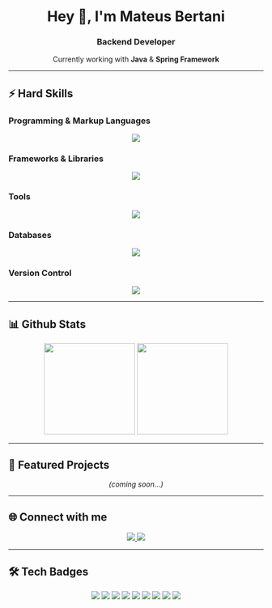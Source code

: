 <h1 align="center">Hey 👋, I'm Mateus Bertani</h1>
<h3 align="center">Backend Developer</h3>

<p align="center">
  Currently working with <strong>Java</strong> & <strong>Spring Framework</strong><br>
</p>

---

## ⚡ Hard Skills

### Programming & Markup Languages  
<p align="center">
  <img src="https://skillicons.dev/icons?i=java,cs,nodejs,js,ts,html,css" />
</p>

### Frameworks & Libraries  
<p align="center">
  <img src="https://skillicons.dev/icons?i=spring,dotnet,react,expo,docker" />
</p>

### Tools  
<p align="center">
  <img src="https://skillicons.dev/icons?i=swagger,postman,figma,trello" />
</p>

### Databases  
<p align="center">
  <img src="https://skillicons.dev/icons?i=mongodb,postgres,mysql" />
</p>

### Version Control  
<p align="center">
  <img src="https://skillicons.dev/icons?i=git,github,gitlab" />
</p>

---

## 📊 Github Stats  

<p align="center">
  <img height="180em" src="https://github-readme-stats.vercel.app/api?username=bertanj&show_icons=true&theme=radical&include_all_commits=true&count_private=true"/>
  <img height="180em" src="https://github-readme-stats.vercel.app/api/top-langs/?username=bertanj&layout=compact&langs_count=7&theme=radical"/>
</p>

---

## 🚀 Featured Projects  
<p align="center"><i>(coming soon...)</i></p>

---

## 🌐 Connect with me  

<p align="center">
  <a href="https://www.linkedin.com/in/mateusbertani" target="_blank">
    <img src="https://img.shields.io/badge/LinkedIn-0A66C2?style=for-the-badge&logo=linkedin&logoColor=white"/>
  </a>
  <a href="https://github.com/bertanj" target="_blank">
    <img src="https://img.shields.io/badge/GitHub-181717?style=for-the-badge&logo=github&logoColor=white"/>
  </a>
</p>

---

## 🛠️ Tech Badges  

<p align="center">
  <img src="https://img.shields.io/badge/Java-ED8B00?style=for-the-badge&logo=openjdk&logoColor=white"/>
  <img src="https://img.shields.io/badge/C%23-239120?style=for-the-badge&logo=c-sharp&logoColor=white"/>
  <img src="https://img.shields.io/badge/Spring-6DB33F?style=for-the-badge&logo=spring&logoColor=white"/>
  <img src="https://img.shields.io/badge/.NET-512BD4?style=for-the-badge&logo=dotnet&logoColor=white"/>
  <img src="https://img.shields.io/badge/Node.js-339933?style=for-the-badge&logo=nodedotjs&logoColor=white"/>
  <img src="https://img.shields.io/badge/Docker-2496ED?style=for-the-badge&logo=docker&logoColor=white"/>
  <img src="https://img.shields.io/badge/Postgres-316192?style=for-the-badge&logo=postgresql&logoColor=white"/>
  <img src="https://img.shields.io/badge/MongoDB-47A248?style=for-the-badge&logo=mongodb&logoColor=white"/>
  <img src="https://img.shields.io/badge/MySQL-4479A1?style=for-the-badge&logo=mysql&logoColor=white"/>
</p>
